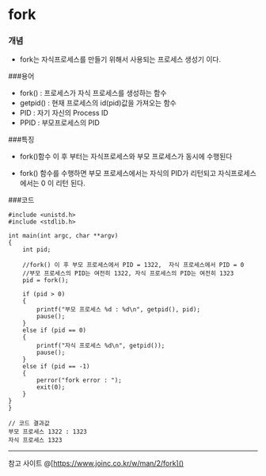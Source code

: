 # fork

### 개념 
- fork는 자식프로세스를 만들기 위해서 사용되는 프로세스 생성기 이다. 

###용어 
- fork() : 프로세스가 자식 프로세스를 생성하는 함수
- getpid() : 현재 프로세스의 id(pid)값을 가져오는 함수
- PID : 자기 자신의 Process ID
- PPID : 부모프로세스의 PID

###특징
- fork()함수 이 후 부터는 자식프로세스와 부모 프로세스가 동시에 수행된다

- fork() 함수를 수행하면 부모 프로세스에서는 자식의 PID가 리턴되고 자식프로세스에서는 0 이 리턴 된다.


###코드 

```
#include <unistd.h>
#include <stdlib.h>

int main(int argc, char **argv)
{
    int pid;

	//fork() 이 후 부모 프로세스에서 PID = 1322,  자식 프로세스에서 PID = 0
    //부모 프로세스의 PID는 여전히 1322, 자식 프로세스의 PID는 여전히 1323
    pid = fork();
    
    if (pid > 0)
    {
        printf("부모 프로세스 %d : %d\n", getpid(), pid);
        pause();
    }
    else if (pid == 0)
    {
        printf("자식 프로세스 %d\n", getpid());
        pause();
    }
    else if (pid == -1)
    {
        perror("fork error : ");
        exit(0);
    }
}
}

// 코드 결과값
부모 프로세스 1322 : 1323
자식 프로세스 1323
```

* * *
참고 사이트
@[https://www.joinc.co.kr/w/man/2/fork]()

